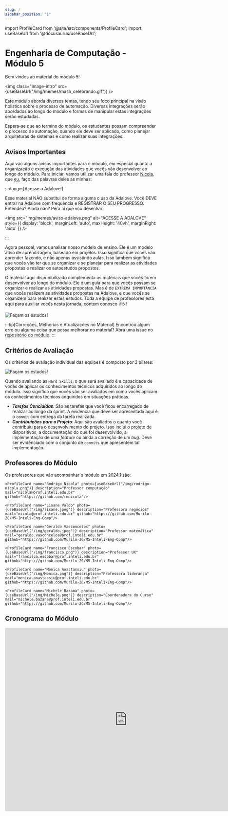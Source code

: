```yaml
---
slug: /
sidebar_position: "1"
---
```


import ProfileCard from '@site/src/components/ProfileCard';
import useBaseUrl from '@docusaurus/useBaseUrl';

# Engenharia de Computação - Módulo 5

Bem vindos ao material do módulo 5!

<img class="image-intro" src={useBaseUrl("/img/memes/mash_celebrando.gif")} />

Este módulo aborda diversos temas, tendo seu foco principal na visão holistica sobre o processo de automação. Diversas integrações serão abordados ao longo do módulo e formas de manipular estas integrações serão estudadas.

Espera-se que ao termino do módulo, os estudantes possam compreender o processo de automação, quando ele deve ser aplicado, como planejar arquiteturas de sistemas e como realizar suas integrações.

## Avisos Importantes

Aqui vão alguns avisos importantes para o módulo, em especial quanto a organização e execução das atividades que vocês vão desenvolver ao longo do módulo. Para iniciar, vamos utilizar uma fala do professor [Nicola](https://github.com/rmnicola), que [eu](https://github.com/Murilo-ZC), faço das palavras deles as minhas: 

:::danger[Acesse a Adalove!]

Esse material NÃO substitui de forma alguma o uso da Adalove. Você DEVE entrar na Adalove com frequência e REGISTRAR O SEU PROGRESSO. Entendeu? Ainda não? Pera aí que vou desenhar:

<img src="img/memes/aviso-adalove.png" alt="ACESSE A ADALOVE" style={{ display: 'block', marginLeft: 'auto', maxHeight: '40vh', marginRight: 'auto' }} />

:::

Agora pessoal, vamos analisar nosso modelo de ensino. Ele é um modelo ativo de aprendizagem, baseado em projetos. Isso significa que vocês vão aprender fazendo, e não apenas assistindo aulas. Isso também significa que vocês vão ter que se organizar e se planejar para realizar as atividades propostas e realizar os autoestudos propostos. 

O material aqui disponibilizado complementa os materiais que vocês forem desenvolver ao longo do módulo. Ele é um guia para que vocês possam se organizar e realizar as atividades propostas. Mas é de `EXTREMA IMPORTÂNCIA` que vocês realizem as atividades propostas na Adalove, e que vocês se organizem para realizar estes estudos. Toda a equipe de professores está aqui para auxiliar vocês nesta jornada, contem conosco ✌️☕️!

<img class="image-intro" src="img/memes/mash_treinamento.gif" alt="Façam os estudos!"/>


:::tip[Correções, Melhorias e Atualizações no Material]
Encontrou algum erro ou alguma coisa que possa melhorar no material? Abra uma issue no [repositório do módulo](https://github.com/Murilo-ZC/M5-Inteli-Eng-Comp).
:::


## Critérios de Avaliação

Os critérios de avaliação individual das equipes é composto por 2 pilares:

<img class="image-intro" src="img/criterio_avaliacao_individual.jpg" alt="Façam os estudos!"/>

Quando avaliando as `Hard Skills`, o que será avaliado é a capacidade de vocês de aplicar os conhecimentos técnicos adquiridos ao longo do módulo. Isso significa que vocês vão ser avaliados em como vocês aplicam os conhecimentos técnicos adquiridos em situações práticas.

- ***Tarefas Concluídas***: São as tarefas que você ficou encarregado de realizar ao longo da sprint. A evidencia que deve ser apresentada aqui é o `commit` com entrega da tarefa realizada.
- ***Contribuições para o Projeto***: Aqui são avaliados o quanto você contríbuiu para o desenvolvimento do projeto. Isso inclui o projeto de dispositivos, a documentação do que foi desenvolvido, a implementação de uma *feature* ou ainda a correção de um *bug*. Deve ser evidênciado com o conjunto de `commits` que apresentem tal implementação. 

## Professores do Módulo

Os professores que vão acompanhar o módulo em 2024.1 são:

<section class="profile-card-display">
    <ProfileCard name="Murilo Zanini" photo={useBaseUrl("/img/murilo.jpeg")} description="Professor orientador e de computação" mail="murilo.zanini@prof.inteli.edu.br" github="https://github.com/Murilo-ZC"/>

    <ProfileCard name="Rodrigo Nicola" photo={useBaseUrl("/img/rodrigo-nicola.png")} description="Professor computação" mail="nicola@prof.inteli.edu.br" github="https://github.com/rmnicola"/>

    <ProfileCard name="Lisane Valdo" photo={useBaseUrl("/img/lisane.jpeg")} description="Professora negócios" mail="nicola@prof.inteli.edu.br" github="https://github.com/Murilo-ZC/M5-Inteli-Eng-Comp"/>

    <ProfileCard name="Geraldo Vasconcelos" photo={useBaseUrl("/img/geraldo.jpeg")} description="Professor matemática" mail="geraldo.vasconcelos@prof.inteli.edu.br" github="https://github.com/Murilo-ZC/M5-Inteli-Eng-Comp"/>

    <ProfileCard name="Francisco Escobar" photo={useBaseUrl("/img/francisco.png")} description="Professor UX" mail="francisco.escobar@prof.inteli.edu.br" github="https://github.com/Murilo-ZC/M5-Inteli-Eng-Comp"/>

    <ProfileCard name="Monica Anastassiu" photo={useBaseUrl("/img/Monica.png")} description="Professora liderança" mail="monica.anastassiu@prof.inteli.edu.br" github="https://github.com/Murilo-ZC/M5-Inteli-Eng-Comp"/>

    <ProfileCard name="Michele Bazana" photo={useBaseUrl("/img/Michele.png")} description="Coordenadora do Curso" mail="michele.bazana@prof.inteli.edu.br" github="https://github.com/Murilo-ZC/M5-Inteli-Eng-Comp"/>
</section>

## Cronograma do Módulo

<iframe src="https://calendar.google.com/calendar/embed?height=600&wkst=1&bgcolor=%23ffffff&ctz=America%2FSao_Paulo&showTz=0&showCalendars=0&showPrint=0&showTabs=1&src=Y180OTBjYTEwYTc0MzdhMTA4Yzg2ZTEyYjkxYTljMzQ3M2E2MzEyZmMzNTA0M2IzZGJhNWQ0YjZkNDk2ZGYyMTM3QGdyb3VwLmNhbGVuZGFyLmdvb2dsZS5jb20&color=%23F6BF26" class="calendar-display" width="800" height="600" frameborder="0" scrolling="no"></iframe>




